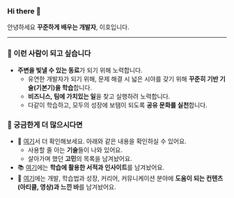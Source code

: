 ### Hi there 👋

안녕하세요 **꾸준하게 배우는 개발자**, 이호입니다. 

---

### 🌱 이런 사람이 되고 싶습니다

- **주변을 빛낼 수 있는 동료**가 되기 위해 노력합니다.
  - 유연한 개발자가 되기 위해, 문제 해결 시 넓은 시야를 갖기 위해 **꾸준히 기반 기술(기본기)을 학습**합니다.
  - **비즈니스, 팀에 가치있는 일**을 찾고 실행하려 노력합니다.
  - 다같이 학습하고, 모두의 성장에 보탬이 되도록 **공유 문화를 실천**합니다. 

### :information_desk_person: 궁금한게 더 많으시다면

- 📄 [여기](https://lovetoknow.notion.site/fcbbc3ce2a6a45a88d986cbc05ac0f64)서 더 확인해보세요. 아래와 같은 내용을 확인하실 수 있어요.
  - 사용할 줄 아는 **기술**들이 나와 있어요.
  - 살아가며 했던 **고민**의 목록을 남겨놨어요.
- 📚 [여기](https://github.com/leeho1110/the-dev-book-archive)에는 **학습에 활용한 서적과 인사이트**를 남겨놨어요.
- 🤔 [여기](https://lovetoknow.notion.site/d5442f4cb963462b8b0ab9cd79d9c84e)에는 개발, 학습법과 성장, 커리어, 커뮤니케이션 분야에 **도움이 되는 컨텐츠(아티클, 영상)과 느낀 바**를 남겨놨어요. 
